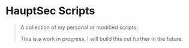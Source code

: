 # HauptSec Scripts

> A collection of my personal or modified scripts.
>
> This is a work in progress, I will build this out further in the future.
